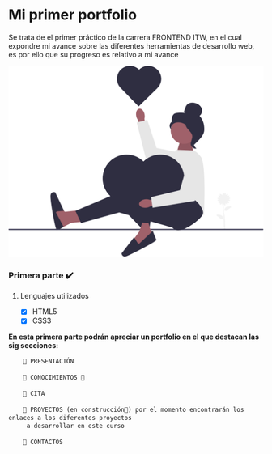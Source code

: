 # Mi primer portfolio
Se trata de el primer práctico de la carrera FRONTEND ITW, en el cual expondre mi avance sobre las diferentes
herramientas de desarrollo web, es por ello que su progreso es relativo a mi avance 

![imagen](/match.svg)


### Primera parte ✔️
   1. Lenguajes utilizados 
   
       - [x] HTML5
       - [x] CSS3

**En esta primera parte podrán apreciar un portfolio en el que destacan las sig secciones:**

        🖤 PRESENTACIÓN
         
        🖤 CONOCIMIENTOS 📝 
         
        🖤 CITA
         
        🖤 PROYECTOS (en construcción🚧) por el momento encontrarán los enlaces a los diferentes proyectos 
         a desarrollar en este curso
         
        🖤 CONTACTOS

     

